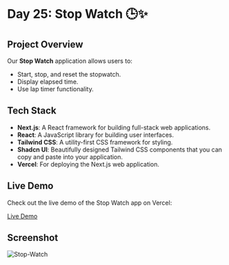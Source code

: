 # Day 25: Stop Watch 🕒✨

## Project Overview
Our **Stop Watch** application allows users to:

- Start, stop, and reset the stopwatch.
- Display elapsed time.
- Use lap timer functionality.

## Tech Stack

- **Next.js**: A React framework for building full-stack web applications.
- **React**: A JavaScript library for building user interfaces.
- **Tailwind CSS**: A utility-first CSS framework for styling.
- **Shadcn UI**: Beautifully designed Tailwind CSS components that you can copy and paste into your application.
- **Vercel**: For deploying the Next.js web application.

## Live Demo

Check out the live demo of the Stop Watch app on Vercel:

[Live Demo](https://vercel.live/link/stop-watch-app-lilac.vercel.app/?via=team-dashboard-project-entity&p=1)

## Screenshot

![Stop-Watch](https://github.com/user-attachments/assets/0c55a7b6-cc33-4c53-b6e1-fdb5cf1b04b1)


